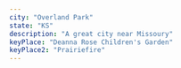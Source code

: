 ```yaml
---
city: "Overland Park"
state: "KS"
description: "A great city near Missoury"
keyPlace: "Deanna Rose Children's Garden"
keyPlace2: "Prairiefire"
---
```

